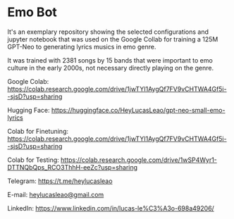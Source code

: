 # Emo Bot

It's an exemplary repository showing the selected configurations and jupyter notebook that was used on the Google Collab for training a 125M GPT-Neo to generating lyrics musics in emo genre.

It was trained with 2381 songs by 15 bands that were important to emo culture in the early 2000s, not necessary directly playing on the genre.

Google Colab: https://colab.research.google.com/drive/1jwTYI1AygQf7FV9vCHTWA4Gf5i--sjsD?usp=sharing

Hugging Face: https://huggingface.co/HeyLucasLeao/gpt-neo-small-emo-lyrics

Colab for Finetuning: https://colab.research.google.com/drive/1jwTYI1AygQf7FV9vCHTWA4Gf5i--sjsD?usp=sharing

Colab for Testing: https://colab.research.google.com/drive/1wSP4Wyr1-DTTNQbQps_RCO3ThhH-eeZc?usp=sharing

Telegram: https://t.me/heylucasleao

E-mail: heylucasleao@gmail.com

LinkedIn: https://www.linkedin.com/in/lucas-le%C3%A3o-698a49206/
